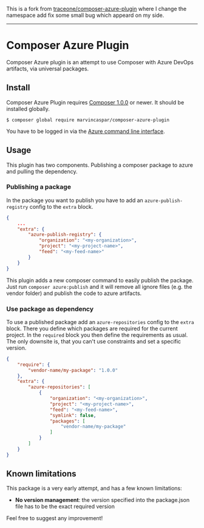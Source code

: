 This is a fork from [traceone/composer-azure-plugin](https://github.com/traceone/composer-azure-plugin) where I change the namespace add fix some small bug which appeard on my side.

---

# Composer Azure Plugin
Composer Azure plugin is an attempt to use Composer with Azure DevOps artifacts, via universal packages.

## Install
Composer Azure Plugin requires [Composer 1.0.0](https://getcomposer.org/) or newer. It should be installed globally.

```
$ composer global require marvincaspar/composer-azure-plugin
```

You have to be logged in via the [Azure command line interface](https://docs.microsoft.com/fr-fr/cli/azure/?view=azure-cli-latest).

## Usage

This plugin has two components. Publishing a composer package to azure and pulling the dependency.

### Publishing a package

In the package you want to publish you have to add an `azure-publish-registry` config to the `extra` block.

```json
{
    ...
    "extra": {
        "azure-publish-registry": {
            "organization": "<my-organization>",
            "project": "<my-project-name>",
            "feed": "<my-feed-name>"
        }
    }
}
```

This plugin adds a new composer command to easily publish the package. 
Just run `composer azure:publish` and it will remove all ignore files (e.g. the vendor folder) and publish the code to azure artifacts.

### Use package as dependency

To use a published package add an `azure-repositories` config to the `extra` block.
There you define which packages are required for the current project.
In the `required` block you then define the requirements as usual.
The only downsite is, that you can't use constraints and set a specific version.

```json
{
    "require": {
        "vendor-name/my-package": "1.0.0"
    },
    "extra": {
        "azure-repositories": [
            {
                "organization": "<my-organization>",
                "project": "<my-project-name>",
                "feed": "<my-feed-name>",
                "symlink": false,
                "packages": [
                    "vendor-name/my-package"
                ]
            }
        ]
    }
}
```

## Known limitations

This package is a very early attempt, and has a few known limitations:
* **No version management**: the version specified into the package.json file has to be the exact required version

Feel free to suggest any improvement!